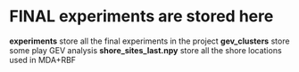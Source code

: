 # FINAL experiments are stored here

**experiments** store all the final experiments in the project
**gev_clusters** store some play GEV analysis
**shore_sites_last.npy** store all the shore locations used in MDA+RBF

